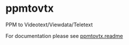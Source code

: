 # ppmtovtx
PPM to Videotext/Viewdata/Teletext

For documentation please see [ppmtovtx.readme](ppmtovtx.readme)
